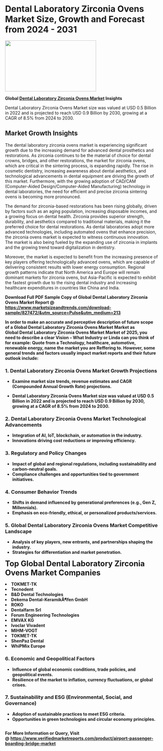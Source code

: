 <H1>Dental Laboratory Zirconia Ovens Market Size, Growth and Forecast from 2024 - 2031</H1><img class="aligncenter size-medium wp-image-584254" src="https://thirdeyenews.in/wp-content/uploads/2024/09/Global-Market-Research-300x168.jpeg" alt="" width="300" height="168" /><p><strong>Global&nbsp;<a href="https://www.marketsizeandtrends.com/download-sample/827472/&amp;utm_source=Pulse&amp;utm_medium=213">Dental Laboratory Zirconia Ovens Market</a> Insights</strong></p><p>Dental Laboratory Zirconia Ovens Market size was valued at USD 0.5 Billion in 2022 and is projected to reach USD 0.9 Billion by 2030, growing at a CAGR of 8.5% from 2024 to 2030.</p><p><h2>Market Growth Insights</h2> <p>The dental laboratory zirconia ovens market is experiencing significant growth due to the increasing demand for advanced dental prosthetics and restorations. As zirconia continues to be the material of choice for dental crowns, bridges, and other restorations, the market for zirconia ovens, which are critical in the sintering process, is expanding rapidly. The rise in cosmetic dentistry, increasing awareness about dental aesthetics, and technological advancements in dental equipment are driving the growth of this market. Furthermore, with the growing adoption of CAD/CAM (Computer-Aided Design/Computer-Aided Manufacturing) technology in dental laboratories, the need for efficient and precise zirconia sintering ovens is becoming more pronounced.</p> <p><strong></strong></p> <p>The demand for zirconia-based restorations has been rising globally, driven by factors such as an aging population, increasing disposable incomes, and a growing focus on dental health. Zirconia provides superior strength, durability, and aesthetics compared to traditional materials, making it the preferred choice for dental restorations. As dental laboratories adopt more advanced technologies, including automated ovens that enhance precision, the zirconia ovens market is expected to witness continuous innovation. The market is also being fueled by the expanding use of zirconia in implants and the growing trend toward digitalization in dentistry.</p> <p>Moreover, the market is expected to benefit from the increasing presence of key players offering technologically advanced ovens, which are capable of delivering consistent results with lower energy consumption. Regional growth patterns indicate that North America and Europe will remain dominant markets for zirconia ovens, but Asia-Pacific is expected to exhibit the fastest growth due to the rising dental industry and increasing healthcare expenditures in countries like China and India.</p> <p><strong></p><p><span class=""><strong>Download Full PDF Sample Copy of Global Dental Laboratory Zirconia Ovens Market Report</strong> @ <a href="https://www.marketsizeandtrends.com/download-sample/827472/&amp;utm_source=Pulse&amp;utm_medium=213" target="_blank">https://www.marketsizeandtrends.com/download-sample/827472/&amp;utm_source=Pulse&amp;utm_medium=213</a></span></p><p>In order to make an accurate and perceptive description of future scope of a Global&nbsp;Dental Laboratory Zirconia Ovens Market Market as Global&nbsp;Dental Laboratory Zirconia Ovens Market Market of 2025, you need to describe a clear Vision &ndash; What Industry or Linda can you think of for example: Quote from a Technology, healthcare, automotive, renewable energy, name the market you are Reffering to. However, some general trends and factors usually impact market reports and their future outlook include:</p><h3>1.&nbsp;<strong>Dental Laboratory Zirconia Ovens Market Growth Projections</strong></h3><ul><li>Examine market size trends, revenue estimates and CAGR (Compounded Annual Growth Rate) projections.</li><li><p>Dental Laboratory Zirconia Ovens Market size was valued at USD 0.5 Billion in 2022 and is projected to reach USD 0.9 Billion by 2030, growing at a CAGR of 8.5% from 2024 to 2030.</p></li></ul><h3>2.&nbsp;<strong>Dental Laboratory Zirconia Ovens Market Technological Advancements</strong></h3><ul><li>Integration of AI, IoT, blockchain, or automation in the industry.</li><li>Innovations driving cost reductions or improving efficiency.</li></ul><h3>3.&nbsp;<strong>Regulatory and Policy Changes</strong></h3><ul><li>Impact of global and regional regulations, including sustainability and carbon-neutral goals.</li><li>Compliance challenges and opportunities tied to government initiatives.</li></ul><h3>4.&nbsp;<strong>Consumer Behavior Trends</strong></h3><ul><li>Shifts in demand influenced by generational preferences (e.g., Gen Z, Millennials).</li><li>Emphasis on eco-friendly, ethical, or personalized products/services.</li></ul><h3>5.&nbsp;<strong>Global Dental Laboratory Zirconia Ovens Market Competitive Landscape</strong></h3><ul><li>Analysis of key players, new entrants, and partnerships shaping the industry.</li><li>Strategies for differentiation and market penetration.</li></ul><p data-pm-slice="1 1 []"><span style="color: inherit; font-family: inherit; font-size: 25px;">Top Global Dental Laboratory Zirconia Ovens Market Companies</span></p><div class="" data-test-id=""><p><li>TOKMET-TK</li><li> Tecnodent</li><li> B&D Dental Technologies</li><li> Dekema Dental-KeramikÃ¶fen GmbH</li><li> ROKO</li><li> Dentalfarm Srl</li><li> Forum Engineering Technologies</li><li> EMVAX KG</li><li> Ivoclar Vivadent</li><li> MIHM-VOGT</li><li> TOKMET-TK</li><li> ShenPaz Dental</li><li> WhiPMix Europe</li></p></div><h3>6.&nbsp;<strong>Economic and Geopolitical Factors</strong></h3><ul><li>Influence of global economic conditions, trade policies, and geopolitical events.</li><li>Resilience of the market to inflation, currency fluctuations, or global crises.</li></ul><h3>7.&nbsp;<strong>Sustainability and ESG (Environmental, Social, and Governance)</strong></h3><ul><li>Adoption of sustainable practices to meet ESG criteria.</li><li>Opportunities in green technologies and circular economy principles.</li></ul><h2><strong style="font-size: 14px;">For More Information or Query, Visit @&nbsp;</strong><a style="background-color: #ffffff; font-size: 14px;" href="https://www.marketsizeandtrends.com/report/dental-laboratory-zirconia-ovens-market/" target="_blank">https://www.verifiedmarketreports.com/product/airport-passenger-boarding-bridge-market</a></h2>
